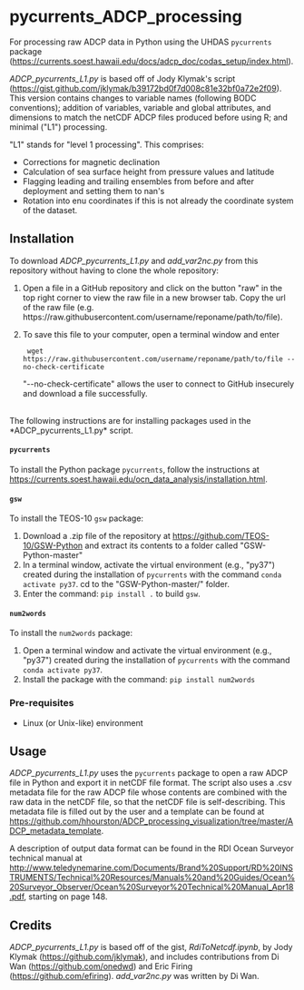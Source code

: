 # pycurrents_ADCP_processing

For processing raw ADCP data in Python using the UHDAS `pycurrents` package (https://currents.soest.hawaii.edu/docs/adcp_doc/codas_setup/index.html).

*ADCP_pycurrents_L1.py* is based off of Jody Klymak's script (https://gist.github.com/jklymak/b39172bd0f7d008c81e32bf0a72e2f09). This version contains changes to variable names (following BODC conventions); addition of variables, variable and global attributes, and dimensions to match the netCDF ADCP files produced before using R; and minimal ("L1") processing.  

"L1" stands for "level 1 processing". This comprises:
* Corrections for magnetic declination
* Calculation of sea surface height from pressure values and latitude
* Flagging leading and trailing ensembles from before and after deployment and setting them to nan's
* Rotation into enu coordinates if this is not already the coordinate system of the dataset.

## Installation
To download *ADCP_pycurrents_L1.py* and *add_var2nc.py* from this repository without having to clone the whole repository:
1. Open a file in a GitHub repository and click on the button "raw" in the top right corner to view the raw file in a new browser tab. Copy the url of the raw file (e.g. ht<span>tps://</span>raw.githubusercontent.com/username/reponame/path/to/file).
2. To save this file to your computer, open a terminal window and enter
    
        wget https://raw.githubusercontent.com/username/reponame/path/to/file --no-check-certificate
   
   "--no-check-certificate" allows the user to connect to GitHub insecurely and download a file successfully.<br/>
<br/>
The following instructions are for installing packages used in the *ADCP_pycurrents_L1.py* script.
  
#### `pycurrents`
To install the Python package `pycurrents`, follow the instructions at https://currents.soest.hawaii.edu/ocn_data_analysis/installation.html.
  
#### `gsw`
To install the TEOS-10 `gsw` package: 
1. Download a .zip file of the repository at https://github.com/TEOS-10/GSW-Python and extract its contents to a folder called "GSW-Python-master"
2. In a terminal window, activate the virtual environment (e.g., "py37") created during the installation of `pycurrents` with the command `conda activate py37`. cd to the "GSW-Python-master/" folder.
3. Enter the command: `pip install .` to build `gsw`.
  
#### `num2words`
To install the `num2words` package:
1. Open a terminal window and activate the virtual environment (e.g., "py37") created during the installation of `pycurrents` with the command `conda activate py37`.
2. Install the package with the command: `pip install num2words`

### Pre-requisites
* Linux (or Unix-like) environment

## Usage
*ADCP_pycurrents_L1.py* uses the `pycurrents` package to open a raw ADCP file in Python and export it in netCDF file format. The script also uses a .csv metadata file for the raw ADCP file whose contents are combined with the raw data in the netCDF file, so that the netCDF file is self-describing. This metadata file is filled out by the user and a template can be found at https://github.com/hhourston/ADCP_processing_visualization/tree/master/ADCP_metadata_template. 

A description of output data format can be found in the RDI Ocean Surveyor technical manual at http://www.teledynemarine.com/Documents/Brand%20Support/RD%20INSTRUMENTS/Technical%20Resources/Manuals%20and%20Guides/Ocean%20Surveyor_Observer/Ocean%20Surveyor%20Technical%20Manual_Apr18.pdf, starting on page 148.

## Credits
*ADCP_pycurrents_L1.py* is based off of the gist, *RdiToNetcdf.ipynb*, by Jody Klymak (https://github.com/jklymak), and includes contributions from Di Wan (https://github.com/onedwd) and Eric Firing (https://github.com/efiring). *add_var2nc.py* was written by Di Wan. 
